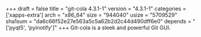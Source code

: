 +++
draft = false
title = "git-cola 4.3.1-1"
version = "4.3.1-1"
categories = ['xapps-extra']
arch = "x86_64"
size = "944040"
usize = "5709529"
sha1sum = "da6c66f52e27e563a5c5a62b2d2c44d490dff6e0"
depends = "['pyqt5', 'pyinotify']"
+++
Git-cola is a sleek and powerful Git GUI.